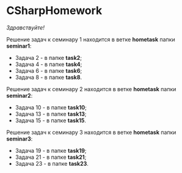 # CSharpHomework

*Здравствуйте!*

Решение задач к семинару 1 находится в ветке **hometask** папки **seminar1**:
* Задача 2 - в папке **task2**;
* Задача 4 - в папке **task4**;
* Задача 6 - в папке **task6**;
* Задача 8 - в папке **task8**.

Решение задач к семинару 2 находится в ветке **hometask** папки **seminar2**:
* Задача 10 - в папке **task10**;
* Задача 13 - в папке **task13**;
* Задача 15 - в папке **task15**.

Решение задач к семинару 3 находится в ветке **hometask** папки **seminar3**:
* Задача 19 - в папке **task19**;
* Задача 21 - в папке **task21**;
* Задача 23 - в папке **task23**.

